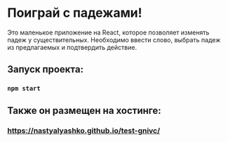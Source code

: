 # Поиграй с падежами!

Это маленькое приложение на React, которое позволяет изменять падеж у существительных. 
Необходимо ввести слово, выбрать падеж из предлагаемых и подтвердить действие.

## Запуск проекта:

### `npm start`

## Также он размещен на хостинге:

### https://nastyalyashko.github.io/test-gnivc/

